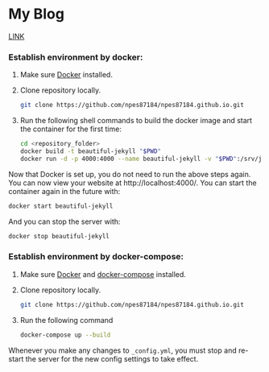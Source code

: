 My Blog
=====

[LINK](https://npes87184.github.io/)

### Establish environment by docker:

1. Make sure [Docker](https://www.docker.com/) installed.

2. Clone repository locally.

    ```bash
    git clone https://github.com/npes87184/npes87184.github.io.git
    ```

3. Run the following shell commands to build the docker image and start the container for the first time:

    ```bash
    cd <repository_folder>
    docker build -t beautiful-jekyll "$PWD"
    docker run -d -p 4000:4000 --name beautiful-jekyll -v "$PWD":/srv/jekyll beautiful-jekyll
    ```

Now that Docker is set up, you do not need to run the above steps again. You can now view your website at http://localhost:4000/. You can start the container again in the future with:

```bash
docker start beautiful-jekyll
```

And you can stop the server with:

```bash
docker stop beautiful-jekyll
```

### Establish environment by docker-compose:

1. Make sure [Docker](https://www.docker.com/) and [docker-compose](https://docs.docker.com/compose/install/) installed.

2. Clone repository locally.

    ```bash
    git clone https://github.com/npes87184/npes87184.github.io.git
    ```

3. Run the following command

	```bash
	docker-compose up --build
	```

Whenever you make any changes to `_config.yml`, you must stop and re-start the server for the new config settings to take effect.
